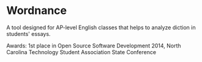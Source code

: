Wordnance
=========

A tool designed for AP-level English classes that helps to analyze diction in students' essays.

Awards:
1st place in Open Source Software Development 2014, North Carolina Technology Student Association State Conference
